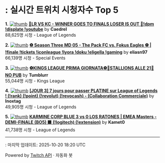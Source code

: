# : 실시간 트위치 시청자수 Top 5

**1.** [![thumb](https://static-cdn.jtvnw.net/previews-ttv/live_user_caedrel-320x180.jpg)](https://twitch.tv/Caedrel)
**[🔴LR VS KC - WINNER GOES TO FINALS LOSER IS OUT 🔴!dpm !displate !youtube](https://twitch.tv/Caedrel)** by **Caedrel**<br>88,625명 시청  - League of Legends

**2.** [![thumb](https://static-cdn.jtvnw.net/previews-ttv/live_user_eliasn97-320x180.jpg)](https://twitch.tv/eliasn97)
**[⚽ Season Three MD 05 - The Pack FC vs. Fokus Eagles ⚽ | !finale !tickets !iconleague !lyora !doku !eligella !gaming](https://twitch.tv/eliasn97)** by **eliasn97**<br>66,139명 시청  - Special Events

**3.** [![thumb](https://static-cdn.jtvnw.net/previews-ttv/live_user_tumblurr-320x180.jpg)](https://twitch.tv/Tumblurr)
**[⚽KINGS LEAGUE PRIMA GIORNATA⚽🐎STALLIONS ALLE 21🐎 NO PUB](https://twitch.tv/Tumblurr)** by **Tumblurr**<br>55,044명 시청  - Kings League

**4.** [![thumb](https://static-cdn.jtvnw.net/previews-ttv/live_user_inoxtag-320x180.jpg)](https://twitch.tv/Inoxtag)
**[[JOUR 3] 7 jours pour passer PLATINE sur League of Legends ! (!rank) (!point) (!revolut) (!revocash) - (Collaboration Commerciale)](https://twitch.tv/Inoxtag)** by **Inoxtag**<br>49,905명 시청  - League of Legends

**5.** [![thumb](https://static-cdn.jtvnw.net/previews-ttv/live_user_kamet0-320x180.jpg)](https://twitch.tv/Kamet0)
**[KARMINE CORP BLUE 3 vs 0 LOS RATONES | EMEA Masters - DEMI-FINALE (BO5) 🟦 (!logitech) (!extension)](https://twitch.tv/Kamet0)** by **Kamet0**<br>41,738명 시청  - League of Legends


---
: 마지막 업데이트: 2025-10-20 18:20 UTC

Powered by [Twitch API](https://dev.twitch.tv/docs/api/reference) · 자동화 봇